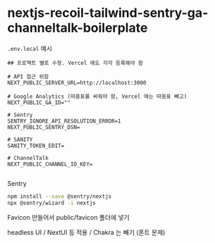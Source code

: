 # nextjs-recoil-tailwind-sentry-ga-channeltalk-boilerplate

`.env.local` 예시

```env
## 프로젝트 별로 수정. Vercel 에도 각각 등록해야 함

# API 접근 위함
NEXT_PUBLIC_SERVER_URL=http://localhost:3000

# Google Analytics (따옴표를 써줘야 함, Vercel 에는 따옴표 빼고)
NEXT_PUBLIC_GA_ID=""

# Sentry
SENTRY_IGNORE_API_RESOLUTION_ERROR=1
NEXT_PUBLIC_SENTRY_DSN=

# SANITY
SANITY_TOKEN_EDIT=

# ChannelTalk
NEXT_PUBLIC_CHANNEL_IO_KEY=


```

Sentry

```bash
npm install --save @sentry/nextjs
npx @sentry/wizard -i nextjs
```

Favicon 만들어서 public/favicon 폴더에 넣기

headless UI / NextUI 등 적용 / Chakra 는 빼기 (폰트 문제)
